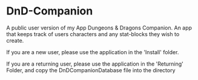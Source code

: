 # DnD-Companion
A public user version of my App Dungeons & Dragons Companion. An app that keeps track of users characters and any stat-blocks they wish to create.

If you are a new user, please use the application in the 'Install' folder.

If you are a returning user, please use the application in the 'Returning' Folder, and copy the DnDCompanionDatabase file into the directory
